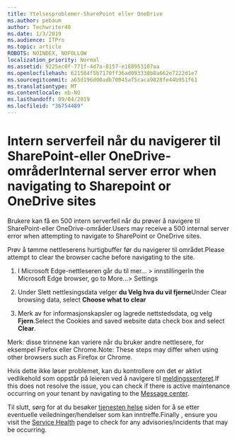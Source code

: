 ```yaml
---
title: Ytelsesproblemer-SharePoint eller OneDrive
ms.author: pebaum
author: Techwriter40
ms.date: 1/3/2019
ms.audience: ITPro
ms.topic: article
ROBOTS: NOINDEX, NOFOLLOW
localization_priority: Normal
ms.assetid: 9225ec0f-771f-4d7a-8157-e188953107aa
ms.openlocfilehash: 621504f5b7170ff36ad093330b8a662e7222d1e7
ms.sourcegitcommit: a65d196d00adb70045af5caca9828fe44b951f61
ms.translationtype: MT
ms.contentlocale: nb-NO
ms.lasthandoff: 09/04/2019
ms.locfileid: "36754489"
---
```

# <a name="internal-server-error-when-navigating-to-sharepoint-or-onedrive-sites"></a><span data-ttu-id="d0b74-102">Intern serverfeil når du navigerer til SharePoint-eller OneDrive-områder</span><span class="sxs-lookup"><span data-stu-id="d0b74-102">Internal server error when navigating to Sharepoint or OneDrive sites</span></span>

<span data-ttu-id="d0b74-103">Brukere kan få en 500 intern serverfeil når du prøver å navigere til SharePoint-eller OneDrive-områder.</span><span class="sxs-lookup"><span data-stu-id="d0b74-103">Users may receive a 500 internal server error when attempting to navigate to SharePoint or OneDrive sites.</span></span> 

<span data-ttu-id="d0b74-104">Prøv å tømme nettleserens hurtigbuffer før du navigerer til området.</span><span class="sxs-lookup"><span data-stu-id="d0b74-104">Please attempt to clear the browser cache before navigating to the site.</span></span>


1. <span data-ttu-id="d0b74-105">I Microsoft Edge-nettleseren går du til mer... > innstillinger</span><span class="sxs-lookup"><span data-stu-id="d0b74-105">In the Microsoft Edge browser, go to More...> Settings</span></span>

2. <span data-ttu-id="d0b74-106">Under Slett nettlesingsdata velger **du Velg hva du vil fjerne**</span><span class="sxs-lookup"><span data-stu-id="d0b74-106">Under Clear browsing data, select **Choose what to clear**</span></span>

3. <span data-ttu-id="d0b74-107">Merk av for informasjonskapsler og lagrede nettstedsdata, og velg **Fjern**.</span><span class="sxs-lookup"><span data-stu-id="d0b74-107">Select the Cookies and saved website data check box and select **Clear**.</span></span>

<span data-ttu-id="d0b74-108">Merk: disse trinnene kan variere når du bruker andre nettlesere, for eksempel Firefox eller Chrome.</span><span class="sxs-lookup"><span data-stu-id="d0b74-108">Note: These steps may differ when using other browsers such as Firefox or Chrome.</span></span>

<span data-ttu-id="d0b74-109">Hvis dette ikke løser problemet, kan du kontrollere om det er aktivt vedlikehold som oppstår på leieren ved å navigere til [meldingssenteret](https://portal.office.com/adminportal/home#/MessageCenter).</span><span class="sxs-lookup"><span data-stu-id="d0b74-109">If this does not resolve the issue, you can check if there is active maintenance occurring on your tenant by navigating to the [Message center](https://portal.office.com/adminportal/home#/MessageCenter).</span></span>

<span data-ttu-id="d0b74-110">Til slutt, sørg for at du besøker [tjenesten helse](https://portal.office.com/adminportal/home#/servicehealth) siden for å se etter eventuelle veiledninger/hendelser som kan inntreffe.</span><span class="sxs-lookup"><span data-stu-id="d0b74-110">Finally , ensure you visit the [Service Health](https://portal.office.com/adminportal/home#/servicehealth) page to check for any advisories/incidents that may be occurring.</span></span>

